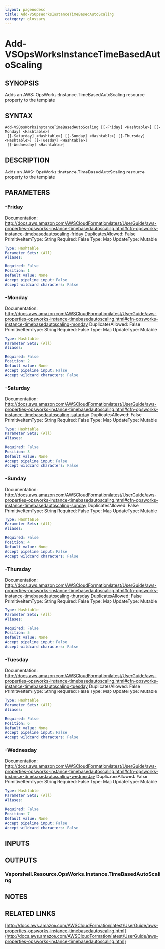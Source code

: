 ```yaml
---
layout: pagenodesc
title: Add-VSOpsWorksInstanceTimeBasedAutoScaling
category: glossary
---
```


# Add-VSOpsWorksInstanceTimeBasedAutoScaling

## SYNOPSIS
Adds an AWS::OpsWorks::Instance.TimeBasedAutoScaling resource property to the template

## SYNTAX

```
Add-VSOpsWorksInstanceTimeBasedAutoScaling [[-Friday] <Hashtable>] [[-Monday] <Hashtable>]
 [[-Saturday] <Hashtable>] [[-Sunday] <Hashtable>] [[-Thursday] <Hashtable>] [[-Tuesday] <Hashtable>]
 [[-Wednesday] <Hashtable>]
```

## DESCRIPTION
Adds an AWS::OpsWorks::Instance.TimeBasedAutoScaling resource property to the template

## PARAMETERS

### -Friday
Documentation: http://docs.aws.amazon.com/AWSCloudFormation/latest/UserGuide/aws-properties-opsworks-instance-timebasedautoscaling.html#cfn-opsworks-instance-timebasedautoscaling-friday
DuplicatesAllowed: False
PrimitiveItemType: String
Required: False
Type: Map
UpdateType: Mutable

```yaml
Type: Hashtable
Parameter Sets: (All)
Aliases: 

Required: False
Position: 1
Default value: None
Accept pipeline input: False
Accept wildcard characters: False
```

### -Monday
Documentation: http://docs.aws.amazon.com/AWSCloudFormation/latest/UserGuide/aws-properties-opsworks-instance-timebasedautoscaling.html#cfn-opsworks-instance-timebasedautoscaling-monday
DuplicatesAllowed: False
PrimitiveItemType: String
Required: False
Type: Map
UpdateType: Mutable

```yaml
Type: Hashtable
Parameter Sets: (All)
Aliases: 

Required: False
Position: 2
Default value: None
Accept pipeline input: False
Accept wildcard characters: False
```

### -Saturday
Documentation: http://docs.aws.amazon.com/AWSCloudFormation/latest/UserGuide/aws-properties-opsworks-instance-timebasedautoscaling.html#cfn-opsworks-instance-timebasedautoscaling-saturday
DuplicatesAllowed: False
PrimitiveItemType: String
Required: False
Type: Map
UpdateType: Mutable

```yaml
Type: Hashtable
Parameter Sets: (All)
Aliases: 

Required: False
Position: 3
Default value: None
Accept pipeline input: False
Accept wildcard characters: False
```

### -Sunday
Documentation: http://docs.aws.amazon.com/AWSCloudFormation/latest/UserGuide/aws-properties-opsworks-instance-timebasedautoscaling.html#cfn-opsworks-instance-timebasedautoscaling-sunday
DuplicatesAllowed: False
PrimitiveItemType: String
Required: False
Type: Map
UpdateType: Mutable

```yaml
Type: Hashtable
Parameter Sets: (All)
Aliases: 

Required: False
Position: 4
Default value: None
Accept pipeline input: False
Accept wildcard characters: False
```

### -Thursday
Documentation: http://docs.aws.amazon.com/AWSCloudFormation/latest/UserGuide/aws-properties-opsworks-instance-timebasedautoscaling.html#cfn-opsworks-instance-timebasedautoscaling-thursday
DuplicatesAllowed: False
PrimitiveItemType: String
Required: False
Type: Map
UpdateType: Mutable

```yaml
Type: Hashtable
Parameter Sets: (All)
Aliases: 

Required: False
Position: 5
Default value: None
Accept pipeline input: False
Accept wildcard characters: False
```

### -Tuesday
Documentation: http://docs.aws.amazon.com/AWSCloudFormation/latest/UserGuide/aws-properties-opsworks-instance-timebasedautoscaling.html#cfn-opsworks-instance-timebasedautoscaling-tuesday
DuplicatesAllowed: False
PrimitiveItemType: String
Required: False
Type: Map
UpdateType: Mutable

```yaml
Type: Hashtable
Parameter Sets: (All)
Aliases: 

Required: False
Position: 6
Default value: None
Accept pipeline input: False
Accept wildcard characters: False
```

### -Wednesday
Documentation: http://docs.aws.amazon.com/AWSCloudFormation/latest/UserGuide/aws-properties-opsworks-instance-timebasedautoscaling.html#cfn-opsworks-instance-timebasedautoscaling-wednesday
DuplicatesAllowed: False
PrimitiveItemType: String
Required: False
Type: Map
UpdateType: Mutable

```yaml
Type: Hashtable
Parameter Sets: (All)
Aliases: 

Required: False
Position: 7
Default value: None
Accept pipeline input: False
Accept wildcard characters: False
```

## INPUTS

## OUTPUTS

### Vaporshell.Resource.OpsWorks.Instance.TimeBasedAutoScaling

## NOTES

## RELATED LINKS

[http://docs.aws.amazon.com/AWSCloudFormation/latest/UserGuide/aws-properties-opsworks-instance-timebasedautoscaling.html](http://docs.aws.amazon.com/AWSCloudFormation/latest/UserGuide/aws-properties-opsworks-instance-timebasedautoscaling.html)

